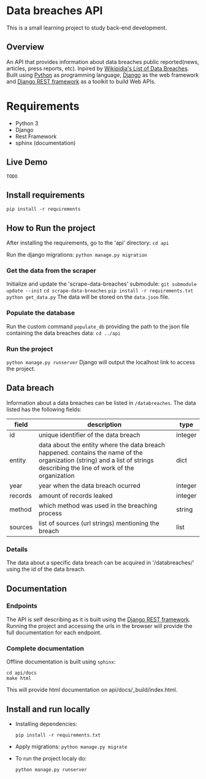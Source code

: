 # Data breaches API
This is a small learning project to study back-end development.

## Overview
An API that provides information about data breaches public reported(news, articles, press reports, etc). Inpired by [Wikipidia's List of Data Breaches](https://en.wikipedia.org/wiki/List_of_data_breaches). Built using [Python](https://www.python.org/) as programming language, [Django](https://www.djangoproject.com/) as the web framework and [Django REST framework](https://www.django-rest-framework.org/) as a toolkit to build Web APIs.

# Requirements
* Python 3
* Django
* Rest Framework
* sphinx (documentation)

## Live Demo
    TODO

## Install requirements
`pip install -r requirements`

## How to Run the project

After installing the requirements, go to the 'api' directory:
`cd api`

Run the django migrations:
`python manage.py migration`

### Get the data from the scraper
Initialize and update the 'scrape-data-breaches' submodule:
`git submodule update --init`
`cd scrape-data-breaches`
`pip install -r requirements.txt`
`python get_data.py`
The data will be stored on the `data.json` file.

### Populate the database
Run the custom command `populate_db` providing the path to the json file
containing the data breaches data:
`cd ../api`

### Run the project
`python manage.py runserver`
Django will output the localhost link to access the project.

## Data breach
Information about a data breaches can be listed in `/databreaches`. The data listed has the following fields:


| field | description | type |
|---|---|---|
| id | unique identifier of the data breach | integer |
| entity | data about the entity where the data breach happened. contains the name of the organization (string) and a list of strings describing the line of work of the organization | dict |
| year | year when the data breach ocurred | integer |
| records | amount of records leaked | integer |
| method | which method was used in the breaching process | string |
| sources | list of sources (url strings) mentioning the breach | list |

### Details
The data about a specific data breach can be acquired in '/databreaches/<id>' using the id of the data breach.

## Documentation
### Endpoints
The API is self describing as it is built using the [Django REST framework](https://www.django-rest-framework.org/topics/documenting-your-api/#self-describing-apis). Running the project and accessing the urls in the browser will provide the full documentation for each endpoint.

### Complete documentation
Offline documentation is built using `sphinx`:
```
cd api/docs
make html
```

This will provide html documentation on api/docs/_build/index.html.

## Install and run locally
* Installing dependencies:

    `pip install -r requirements.txt`

* Apply migrations:
    `python manage.py migrate`

* To run the project localy do:

    `python manage.py runserver`
